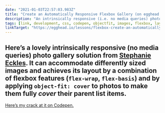 ```yaml
---
date: "2021-01-03T22:57:03.983Z"
title: "Create an Automatically Responsive Flexbox Gallery (on egghead.io)"
description: "An intrinsically responsive (i.e. no media queries) photo gallery using a combination of Flexbox and object-fit"
tags: [link, development, css, codepen, objectfit, images, flexbox, layout, intrinsic]
linkTarget: "https://egghead.io/lessons/flexbox-create-an-automatically-responsive-flexbox-gallery"
---
```

Here’s a lovely intrinsically responsive (no media queries) photo gallery solution from [Stephanie Eckles](https://twitter.com/5t3ph). It can accommodate differently sized images and achieves its layout by a combination of flexbox features (`flex-wrap`, `flex-basis`) and by applying `object-fit: cover` to photos to make them fully _cover_ their parent list items.
---

[Here’s my crack at it on Codepen.](https://codepen.io/fuzzylogicx/pen/QWKmBOp)
